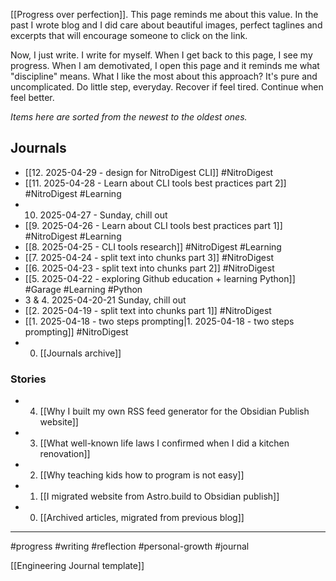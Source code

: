 [[Progress over perfection]]. This page reminds me about this value. In the past I wrote blog and I did care about beautiful images, perfect taglines and excerpts that will encourage someone to click on the link.

Now, I just write. I write for myself. When I get back to this page, I see my progress. When I am demotivated, I open this page and it reminds me what "discipline" means. What I like the most about this approach?
It's pure and uncomplicated. Do little step, everyday. Recover if feel tired. Continue when feel better.

_Items here are sorted from the newest to the oldest ones._

## Journals

- [[12. 2025-04-29 - design for NitroDigest CLI]] #NitroDigest
- [[11. 2025-04-28 - Learn about CLI tools best practices part 2]] #NitroDigest #Learning
- 10. 2025-04-27 - Sunday, chill out
- [[9. 2025-04-26 - Learn about CLI tools best practices part 1]] #NitroDigest #Learning
- [[8. 2025-04-25 - CLI tools research]] #NitroDigest #Learning
- [[7. 2025-04-24 - split text into chunks part 3]] #NitroDigest
- [[6. 2025-04-23 - split text into chunks part 2]] #NitroDigest
- [[5. 2025-04-22 - exploring Github education + learning Python]] #Garage #Learning #Python
- 3 & 4. 2025-04-20-21 Sunday, chill out
- [[2. 2025-04-19 - split text into chunks part 1]] #NitroDigest
- [[1. 2025-04-18 - two steps prompting|1. 2025-04-18 - two steps prompting]] #NitroDigest
- 0. [[Journals archive]]

### Stories

- 4. [[Why I built my own RSS feed generator for the Obsidian Publish website]]
- 3. [[What well-known life laws I confirmed when I did a kitchen renovation]]
- 2. [[Why teaching kids how to program is not easy]]
- 1. [[I migrated website from Astro.build to Obsidian publish]]
- 0. [[Archived articles, migrated from previous blog]]

---

#progress #writing #reflection #personal-growth #journal

[[Engineering Journal template]]
